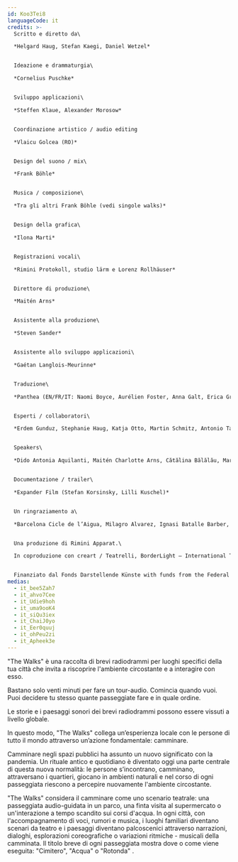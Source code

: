 ```yaml
---
id: Koo3Tei8
languageCode: it
credits: >-
  Scritto e diretto da\

  *Helgard Haug, Stefan Kaegi, Daniel Wetzel*


  Ideazione e drammaturgia\

  *Cornelius Puschke*


  Sviluppo applicazioni\

  *Steffen Klaue, Alexander Morosow*


  Coordinazione artistico / audio editing

  *Vlaicu Golcea (RO)*


  Design del suono / mix\

  *Frank Böhle* 


  Musica / composizione\

  *Tra gli altri Frank Böhle (vedi singole walks)* 


  Design della grafica\

  *Ilona Marti*


  Registrazioni vocali\

  *Rimini Protokoll, studio lärm e Lorenz Rollhäuser*


  Direttore di produzione\

  *Maitén Arns* 


  Assistente alla produzione\

  *Steven Sander*


  Assistente allo sviluppo applicazioni\

  *Gaétan Langlois-Meurinne* 


  Traduzione\

  *Panthea (EN/FR/IT: Naomi Boyce, Aurélien Foster, Anna Galt, Erica Grossi, Vivian Ia, Adrien Leroux, Lianna Mark, Samuel Petit, Yanik Riedo, Lorenzo de Sabbata), Ondine Cristina Dascălița & Adina Olaru (RO), Alexander Schmiedel (ES)*


  Esperti / collaboratori\

  *Erdem Gunduz, Stephanie Haug, Katja Otto, Martin Schmitz, Antonio Tagliarini*


  Speakers\

  *Dido Antonia Aquilanti, Maitén Charlotte Arns, Cătălina Bălălău, Maria Bărbulescu, Bente Bausum, Melanie Baxter-Jones, Vlad Bîrzanu, Rosario Bona, Liliana Bong-Schmidt, Lena Bruun Bondeson, Lène Calvez, Nicholas Cațianis, Maïmouna Coulibaly, Luisa Devins, Paul Dunca/Paula Dunker, Noa Eleodori, Paolo Eleodori, María García Beato, Carmen Ghiurco, Margot Gödrös, María Magdalena González Atao, Melissa Holroyd, Christiane Hommelsheim, Stéphane Hugel, Timur Isik, Mmakgosi Kgabi, Lara Körte, Koffi Kra, Alexandra Lauck, Max Lechat, Nicoleta Lefter, Joshua Lerner, Daniela Lucato, Georgia Măciuceanu, Steve Mekoudja, Conrad Mericoffer, Mela Mihai, Lara-Sophie Milagro, Gabriela Pîrlițeanu, Alina Rotaru, Juan Sáenz de Tejada Urruzola, Silvia Sassetti, Ausencio Serrano Garcia, Simonetta Solder, Kamran Sorusch, Antonio Tagliarini, Lucie Zelger*


  Documentazione / trailer\

  *Expander Film (Stefan Korsinsky, Lilli Kuschel)*


  Un ringraziamento a\

  *Barcelona Cicle de l’Aigua, Milagro Alvarez, Ignasi Batalle Barber, Aljoscha Begrich, Peter Breitenbach, Andreas Fischbach, Jannis Grimm (Institute for the Study of Protest and Social Movements), Ant Hampton, Lilli Kuschel, Dima Levytskyi, Jan Meuel, Barbara Morgenstern, Niki Neecke (Jardin Sonore), Ricardo Sarmiento, Hilla Steiner, Enric Tello, Valentin Wetzel, Zoï Wetzel, Gustavo Ramon Wilhelmi*


  Una produzione di Rimini Apparat.\

  In coproduzione con creart / Teatrelli, BorderLight – International Theatre + Fringe Festival Cleveland, European Forum Alpbach, Fondazione Armonie d’Arte, HAU – Hebbel am Ufer, Hellerau – European Centre for the Arts, International Summer Festival Kampnagel, Zona K, Festival PERSPECTIVES.


  Finanziato dal Fonds Darstellende Künste with funds from the Federal Government Commissioner for Culture and the Media e del Senate Department for Culture and Europe.
medias:
  - it_bee5Zah7
  - it_ahvo7Cee
  - it_Udie9hoh
  - it_uma9ooK4
  - it_siQu3iex
  - it_ChaiJ0yo
  - it_Eer0quuj
  - it_ohPeu2zi
  - it_Apheek3e
---
```

"The Walks" è una raccolta di brevi radiodrammi per luoghi specifici della tua città che invita a riscoprire l'ambiente circostante e a interagire con esso.

Bastano solo venti minuti per fare un tour-audio. Comincia quando vuoi. Puoi decidere tu stesso quante passeggiate fare e in quale ordine.

Le storie e i paesaggi sonori dei brevi radiodrammi possono essere vissuti a livello globale. 

In questo modo, "The Walks" collega un’esperienza locale con le persone di tutto il mondo attraverso un’azione fondamentale: camminare.

Camminare negli spazi pubblici ha assunto un nuovo significato con la pandemia. Un rituale antico e quotidiano è diventato oggi una parte centrale di questa nuova normalità: le persone s’incontrano, camminano, attraversano i quartieri, giocano in ambienti naturali e nel corso di ogni passeggiata riescono a percepire nuovamente l'ambiente circostante.

"The Walks" considera il camminare come uno scenario teatrale: una passeggiata audio-guidata in un parco, una finta visita al supermercato o un'interazione a tempo scandito sui corsi d'acqua. In ogni città, con l'accompagnamento di voci, rumori e musica, i luoghi familiari diventano scenari da teatro e i paesaggi diventano palcoscenici attraverso narrazioni, dialoghi, esplorazioni coreografiche o variazioni ritmiche - musicali della camminata. Il titolo breve di ogni passeggiata mostra dove o come viene eseguita: "Cimitero", "Acqua" o "Rotonda" .